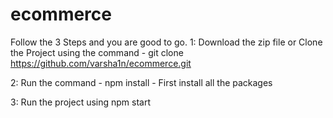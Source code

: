# ecommerce

Follow the 3 Steps and you are good to go.
1: Download the zip file or Clone the Project using the command - git clone https://github.com/varsha1n/ecommerce.git

2: Run the command - npm install - First install all the packages

3: Run the project using npm start


